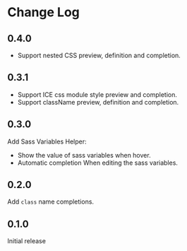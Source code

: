 # Change Log

## 0.4.0

- Support nested CSS preview, definition and completion.

## 0.3.1

- Support ICE css module style preview and completion.
- Support className preview, definition and completion.

## 0.3.0

Add Sass Variables Helper:

- Show the value of sass variables when hover.
- Automatic completion When editing the sass variables.

## 0.2.0

Add `class` name completions.

## 0.1.0

Initial release
